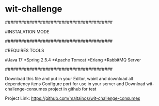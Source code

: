 # wit-challenge

########################################

#INSTALATION MODE

########################################

#REQUIRES TOOLS

#Java 17
*Spring 2.5.4
*Apache Tomcat
*Erlang
*RabbitMQ Server

########################################

Download this file and put in your Editor, waint and download all dependency itens
Configure port for use in your server and Download wit-challenge-consumes project in github for test

Project Link: https://github.com/maltainos/wit-challenge-consumes
